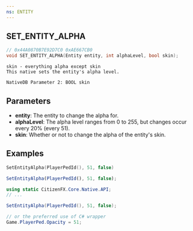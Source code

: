 ```yaml
---
ns: ENTITY
---
```


## SET_ENTITY_ALPHA

```c
// 0x44A0870B7E92D7C0 0xAE667CB0
void SET_ENTITY_ALPHA(Entity entity, int alphaLevel, bool skin);
```

```
skin - everything alpha except skin
This native sets the entity's alpha level.
```

```
NativeDB Parameter 2: BOOL skin
```

## Parameters

- **entity**: The entity to change the alpha for.
- **alphaLevel**: The alpha level ranges from 0 to 255, but changes occur every 20% (every 51).
- **skin**: Whether or not to change the alpha of the entity's skin.

## Examples

```lua
SetEntityAlpha(PlayerPedId(), 51, false)
```

```js
SetEntityAlpha(PlayerPedId(), 51, false);
```

```csharp
using static CitizenFX.Core.Native.API;
// ...

SetEntityAlpha(PlayerPedId(), 51, false);

// or the preferred use of C# wrapper
Game.PlayerPed.Opacity = 51;
```
